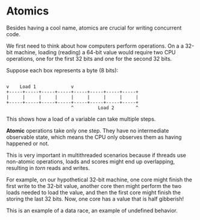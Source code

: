 # Atomics

Besides having a cool name, atomics are crucial for writing concurrent code.

We first need to think about how computers perform operations. On a a 32-bit
machine, loading (reading) a 64-bit value would require two CPU operations, one
for the first 32 bits and one for the second 32 bits.

Suppose each box represents a byte (8 bits):

```

v    Load 1             v
+-----+-----+-----+-----+-----+-----+-----+-----+
|     |     |     |     |     |     |     |     |
+-----+-----+-----+-----+-----+-----+-----+-----+
                        ^         Load 2        ^
```

This shows how a load of a variable can take multiple steps.

**Atomic** operations take only one step. They have no intermediate observable
state, which means the CPU only observes them as having happened or not.

This is very important in multithreaded scenarios because if threads use
non-atomic operations, loads and scores might end up overlapping, resulting in
_torn_ reads and writes.

For example, on our hypothetical 32-bit machine, one core might finish the first
write to the 32-bit value, another core then might perform the two loads needed
to load the value, and then the first core might finish the storing the last 32
bits. Now, one core has a value that is half gibberish!

This is an example of a data race, an example of undefined behavior.
